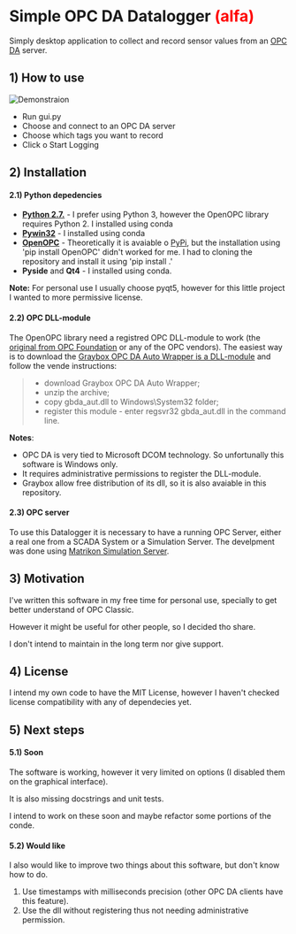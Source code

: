 # Simple OPC DA Datalogger <span style="color:red">(alfa)</span>
Simply desktop application to collect and record sensor values from an [OPC DA](https://en.wikipedia.org/wiki/OPC_Data_Access) server.

## 1) How to use
![Demonstraion](https://github.com/brunomsantiago/py_opcda_datalogger/raw/master/docs/py_opcda_datalogger_demo.gif "Simple OPC DA Datalogger demonstration")
- Run gui.py
- Choose and connect to an OPC DA server
- Choose which tags you want to record
- Click o Start Logging

## 2) Installation
#### 2.1) Python depedencies
- **[Python 2.7.](https://github.com/python/cpython/tree/2.7)** - I prefer using Python 3, however the OpenOPC library requires Python 2. I installed using conda
- **[Pywin32](https://github.com/mhammond/pywin32)** - I installed using conda
- **[OpenOPC](http://openopc.sourceforge.net/)** - Theoretically it is avaiable o [PyPi](https://pypi.org/project/OpenOPC/), but the installation using 'pip install OpenOPC' didn't worked for me. I had to cloning the repository and install it using 'pip install .'
- **Pyside** and **Qt4** - I installed using conda.

**Note:** For personal use I usually choose pyqt5, however for this little project I wanted to more permissive license.

#### 2.2) OPC DLL-module
The OpenOPC library need a registred OPC DLL-module to work (the [original from OPC Foundation](https://opcfoundation.org/developer-tools/samples-and-tools-classic) or any of the OPC vendors).
The easiest way is to download the [Graybox OPC DA Auto Wrapper is a DLL-module](http://gray-box.net/daawrapper.php) and follow the vende instructions:
> - download Graybox OPC DA Auto Wrapper;
> - unzip the archive;
> - copy gbda_aut.dll to Windows\System32 folder;
> - register this module - enter regsvr32 gbda_aut.dll in the command line.

**Notes**:
- OPC DA is very tied to Microsoft DCOM technology. So unfortunally this software is Windows only.
- It requires administrative permissions to register the DLL-module.
- Graybox allow free distribution of its dll, so it is also avaiable in this repository.

#### 2.3) OPC server
To use this Datalogger it is necessary to have a running OPC Server, either a real one from a SCADA System or a Simulation Server.
The develpment was done using [Matrikon Simulation Server](https://www.matrikonopc.com/products/opc-drivers/opc-simulation-server.aspx).

## 3) Motivation
I've written this software in my free time for personal use, specially to get better understand of OPC Classic.

However it might be useful for other people, so I decided tho share.

I don't intend to maintain in the long term nor give support.

## 4) License
I intend my own code to have the MIT License, however I haven't checked license compatibility with any of dependecies yet.

## 5) Next steps
#### 5.1) Soon
The software is working, however it very limited on options (I disabled them on the graphical interface).

It is also missing docstrings and unit tests.

I intend to work on these soon and maybe refactor some portions of the conde.

#### 5.2) Would like

I also would like to improve two things about this software, but don't know how to do.

1. Use timestamps with milliseconds precision (other OPC DA clients have this feature).
2. Use the dll without registering thus not needing administrative permission.
